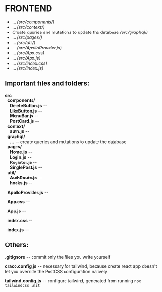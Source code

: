 # FRONTEND

* ... *(src/components/)*
* ... *(src/context/)*
* Create queries and mutations to update the database *(src/graphql/)*
* ... *(src/pages/)*
* ... *(src/util/)*
* ... *(src/ApolloProvider.js)*
* ... *(src/App.css)*
* ... *(src/App.js)*
* ... *(src/index.css)*
* ... *(src/index.js)*


## Important files and folders:

**src**\
&nbsp; **components/**\
&nbsp; &nbsp; **DeleteButton.js** -- \
&nbsp; &nbsp; **LikeButton.js** -- \
&nbsp; &nbsp; **MenuBar.js** -- \
&nbsp; &nbsp; **PostCard.js** -- \
&nbsp; **context/**\
&nbsp; &nbsp; **auth.js** -- \
&nbsp; **graphql/**\
&nbsp; &nbsp; **...** -- create queries and mutations to update the database\
&nbsp; **pages/**\
&nbsp; &nbsp; **Home.js** -- \
&nbsp; &nbsp; **Login.js** -- \
&nbsp; &nbsp; **Register.js** -- \
&nbsp; &nbsp; **SinglePost.js** -- \
&nbsp; **util/**\
&nbsp; &nbsp; **AuthRoute.js** -- \
&nbsp; &nbsp; **hooks.js** -- 

&nbsp; **ApolloProvider.js** -- 

&nbsp; **App.css** -- 

&nbsp; **App.js** -- 

&nbsp; **index.css** -- 

&nbsp; **index.js** -- 


## Others:

**.gitignore** -- commit only the files you write yourself

**craco.config.js** -- necessary for tailwind, because create react app doesn't let you override the PostCSS configuration natively

**tailwind.config.js** -- configure tailwind, generated from running `npx tailwindcss init`